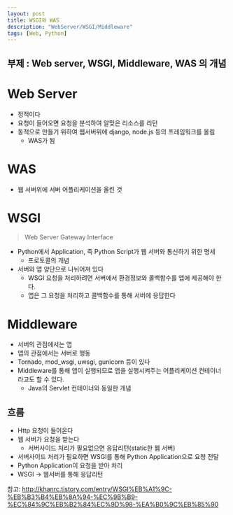 ```yaml
---
layout: post
title: WSGI와 WAS
description: "WebServer/WSGI/Middleware"
tags: [Web, Python]
---
```

## 부제 : Web server, WSGI, Middleware, WAS 의 개념

# Web Server
- 정적이다
- 요청이 들어오면 요청을 분석하여 알맞은 리소스를 리턴
- 동적으로 만들기 위하여 웹서버위에 django, node.js 등의 프레임워크를 올림
    - WAS가 됨

# WAS
- 웹 서버위에 서버 어플리케이션을 올린 것

# WSGI
> Web Server Gateway Interface
	
- Python에서 Application, 즉 Python Script가 웹 서버와 통신하기 위한 명세
    - 프로토콜의 개념
- 서버와 앱 양단으로 나뉘어져 있다
    - WSGI 요청을 처리하려면 서버에서 환경정보와 콜백함수를 앱에 제공해야 한다.
    - 앱은 그 요청을 처리하고 콜백함수를 통해 서버에 응답한다

# Middleware
- 서버의 관점에서는 앱
- 앱의 관점에서는 서버로 행동
- Tornado, mod_wsgi, uwsgi, gunicorn 등이 있다
- Middleware를 통해 앱이 실행되므로 앱을 실행시켜주는 어플리케이션 컨테이너 라고도 할 수 있다.
	- Java의 Servlet 컨테이너와 동일한 개념

## 흐름
- Http 요청이 들어온다
- 웹 서버가 요청을 받는다
	- 서버사이드 처리가 필요없으면 응답리턴(static한 웹 서버)
- 서버사이드 처리가 필요하면 WSGI를 통해 Python Application으로 요청 전달
- Python Application이 요청을 받아 처리
- WSGI -> 웹서버를 통해 응답리턴

참고: <http://khanrc.tistory.com/entry/WSGI%EB%A1%9C-%EB%B3%B4%EB%8A%94-%EC%9B%B9-%EC%84%9C%EB%B2%84%EC%9D%98-%EA%B0%9C%EB%85%90> 